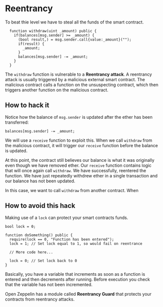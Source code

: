 # Reentrancy

To beat thie level we have to steal all the funds of the smart contract.

```
  function withdraw(uint _amount) public {
    if(balances[msg.sender] >= _amount) {
      (bool result,) = msg.sender.call{value:_amount}("");
      if(result) {
        _amount;
      }
      balances[msg.sender] -= _amount;
    }
  }
```

The `withdraw` function is vulnerable to a **Reentrancy attack**. A reentrancy attack is usually triggered by a malicious external smart contract.  The malicious contract calls a function on the unsuspecting contract, which then triggers another function on the malicious contract.  

## How to hack it

Notice how the balance of `msg.sender` is updated after the ether has been transferred:
```
balances[msg.sender] -= _amount;
```

We will use a `receive` function to exploit this. When we call `withdraw` from the malicious contract, it will trigger our `receive` function before the balance is updated. 

At this point, the contract still believes our balance is what it was originally even though we have removed ether. Our `receive` function contains logic that will once again call `withdraw`. We have successfully, reentered the function. We have just repeatedly withdrew ether in a single transaction and our balance has not been updated.

In this case, we want to call `withdraw` from another contract. When 

## How to avoid this hack

Making use of a `lock` can protect your smart contracts funds.

```
bool lock = 0;

function doSomething() public {
  require(lock == 0, "Function has been entered");
  lock = 1; // Set lock equal to 1, so would fail on reentrance

  // More code here...

  lock = 0; // Set lock back to 0
}
```

Basically, you have a variable that increments as soon as a function is entered and then decrements after running. Before execution you check that the variable has not been incremented.

Open Zeppelin has a module called **Reentrancy Guard** that protects your contracts from reentrancy attacks.